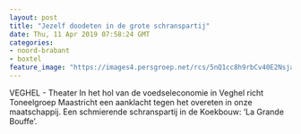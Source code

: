 ```yaml
---
layout: post
title: "Jezelf doodeten in de grote schranspartij"
date: Thu, 11 Apr 2019 07:58:24 GMT
categories: 
- noord-brabant 
- boxtel 
feature_image: "https://images4.persgroep.net/rcs/5nQ1cc8h9rbCv40E2NsjaqfrzN8/diocontent/145225872/_fitwidth/400/?appId=21791a8992982cd8da851550a453bd7f&quality=0.7"
---
```


VEGHEL - Theater In het hol van de voedseleconomie in Veghel richt Toneelgroep Maastricht een aanklacht tegen het overeten in onze maatschappij. Een schmierende schranspartij in de Koekbouw: ‘La Grande Bouffe’.
